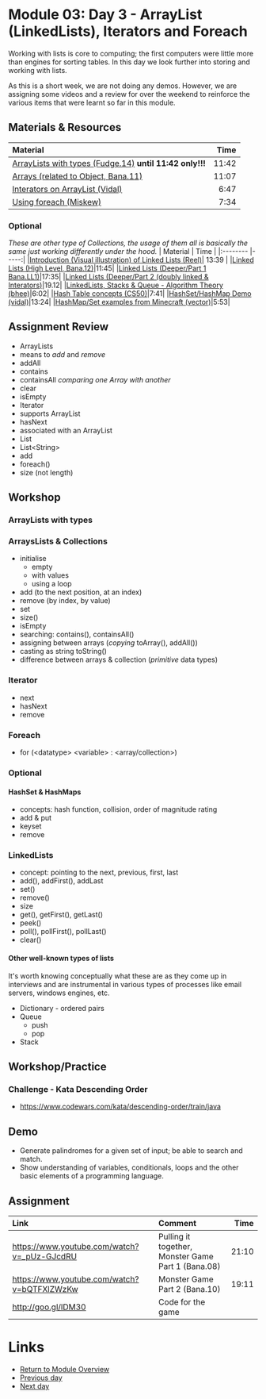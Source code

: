 # Module 03: Day 3 - ArrayList (LinkedLists),  Iterators and Foreach
Working with lists is core to computing; the first computers were little more than engines for sorting tables.  In this day we look further into storing and working with lists.

As this is a short week, we are not doing any demos.  However, we are assigning some videos and a review for over the weekend to reinforce the various items that were learnt so far in this module.


## Materials & Resources
| Material | Time |
|:-------- |-----:|
|[ArrayLists with types (Fudge.14)](https://www.youtube.com/watch?v=FhqdMFJbsxs) __until 11:42 only!!!__|11:42|
|[Arrays (related to Object, Bana.11)](https://www.youtube.com/watch?v=IEqvmsqjpT0)|11:07|
|[Interators on ArrayList (Vidal)](https://www.youtube.com/watch?v=5TaZbcXkpxs)|6:47|
|[Using foreach (Miskew)](https://www.youtube.com/watch?v=eByBsjUazII)|7:34|


### Optional
*These are other type of Collections, the usage of them all is basically the same just working differently under the hood.*
| Material | Time |
|:-------- |-----:|
|[Introduction (Visual  illustration) of Linked Lists (Reel)](https://www.youtube.com/watch?v=pBrz9HmjFOs)| 13:39 |
|[Linked Lists (High Level, Bana.12)](https://www.youtube.com/watch?v=HLwijvzWNKo)|11:45|
|[Linked Lists (Deeper/Part 1 Bana.LL1)](https://www.youtube.com/watch?v=195KUinjBpU)|17:35|
|[Linked Lists (Deeper/Part 2 (doubly linked & Interators)](https://www.youtube.com/watch?v=iR5wyCaIayk)|19.12|
|[LinkedLists, Stacks & Queue - Algorithm Theory (bhee)](https://www.youtube.com/watch?v=LOHBGyK3Hbs)|6:02|
|[Hash Table concepts (CS50)](https://www.youtube.com/watch?v=h2d9b_nEzoA)|7:41|
|[HashSet/HashMap Demo (vidal)](https://www.youtube.com/watch?v=jwtx6GVPdyw)|13:24|
|[HashMap/Set examples from Minecraft (vector)](https://www.youtube.com/watch?v=j442WG8YzM4)|5:53|


## Assignment Review
- ArrayLists
- means to *add* and *remove*
- addAll
- contains
- containsAll *comparing one Array with another*
- clear
- isEmpty
- Iterator
- supports ArrayList
- hasNext
- associated with an ArrayList
- List
- List&lt;String&gt;
- add
- foreach()
- size (not length)

## Workshop

### ArrayLists with types

### ArraysLists & Collections
- initialise
  - empty
  - with values
  - using a loop
- add (to the next position, at an index)
- remove (by index, by value)
- set
- size()
- isEmpty
- searching: contains(), containsAll()
- assigning between arrays (*copying* toArray(), addAll())
- casting as string toString()
- difference between arrays & collection (*primitive* data types)


### Iterator
- next
- hasNext
- remove

### Foreach
- for (&lt;datatype&gt; &lt;variable&gt; : &lt;array/collection&gt;)


### Optional
#### HashSet &amp; HashMaps
- concepts: hash function, collision, order of magnitude rating
- add &amp; put
- keyset
- remove


### LinkedLists
- concept: pointing to the next, previous, first, last
- add(), addFirst(), addLast
- set()
- remove()
- size
- get(), getFirst(), getLast()
- peek()
- poll(), pollFirst(), pollLast()
- clear()

#### Other well-known types of lists
It's worth knowing conceptually what these are as they come up in interviews and are instrumental in various types of processes like email servers, windows engines, etc.
- Dictionary - ordered pairs
- Queue
  - push
  - pop
- Stack  


## Workshop/Practice

### Challenge - Kata Descending Order
- https://www.codewars.com/kata/descending-order/train/java

## Demo
- Generate palindromes for a given set of input; be able to search and match.
- Show understanding of variables, conditionals, loops and the other basic elements of a programming language.

## Assignment
| Link | Comment|Time|
|:---- |:------ |---:|
|https://www.youtube.com/watch?v=_pUz-GJcdRU|Pulling it together, Monster Game Part 1 (Bana.08)|21:10|
|https://www.youtube.com/watch?v=bQTFXlZWzKw|Monster Game Part 2 (Bana.10)|19:11|
| http://goo.gl/lDM30|Code for the game||

# Links
- [Return to Module Overview](..)
- [Previous day](../m03d2-arrays-collections-functions)
- [Next day](../m04d4)
